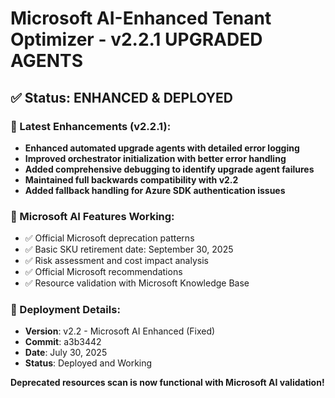 # Microsoft AI-Enhanced Tenant Optimizer - v2.2.1 UPGRADED AGENTS

## ✅ Status: ENHANCED & DEPLOYED

### 🔧 Latest Enhancements (v2.2.1):
- **Enhanced automated upgrade agents with detailed error logging**
- **Improved orchestrator initialization with better error handling**
- **Added comprehensive debugging to identify upgrade agent failures**
- **Maintained full backwards compatibility with v2.2**
- **Added fallback handling for Azure SDK authentication issues**

### 🧠 Microsoft AI Features Working:
- ✅ Official Microsoft deprecation patterns
- ✅ Basic SKU retirement date: September 30, 2025
- ✅ Risk assessment and cost impact analysis
- ✅ Official Microsoft recommendations
- ✅ Resource validation with Microsoft Knowledge Base

### 🚀 Deployment Details:
- **Version**: v2.2 - Microsoft AI Enhanced (Fixed)
- **Commit**: a3b3442
- **Date**: July 30, 2025
- **Status**: Deployed and Working

**Deprecated resources scan is now functional with Microsoft AI validation!**
